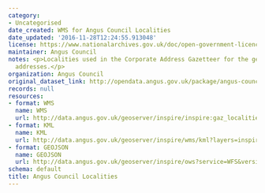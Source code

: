 ```yaml
---
category:
- Uncategorised
date_created: WMS for Angus Council Localities
date_updated: '2016-11-28T12:24:55.913048'
license: https://www.nationalarchives.gov.uk/doc/open-government-licence/version/3/
maintainer: Angus Council
notes: <p>Localities used in the Corporate Address Gazetteer for the generation of
  addresses.</p>
organization: Angus Council
original_dataset_link: http://opendata.angus.gov.uk/package/angus-council-localities
records: null
resources:
- format: WMS
  name: WMS
  url: http://data.angus.gov.uk/geoserver/inspire/inspire:gaz_localities/wms?service=WMS&request=GetMap
- format: KML
  name: KML
  url: http://data.angus.gov.uk/geoserver/inspire/wms/kml?layers=inspire:gaz_localities&mode=download
- format: GEOJSON
  name: GEOJSON
  url: http://data.angus.gov.uk/geoserver/inspire/ows?service=WFS&version=1.0.0&request=GetFeature&typeName=inspire:gaz_localities&outputFormat=application%2Fjson&srsName=EPSG:3857
schema: default
title: Angus Council Localities
---
```

